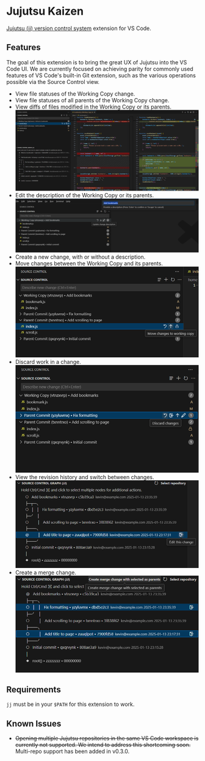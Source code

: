 # Jujutsu Kaizen

[Jujutsu (jj) version control system](https://github.com/jj-vcs/jj) extension for VS Code.

## Features

The goal of this extension is to bring the great UX of Jujutsu into the VS Code UI. We are currently focused on achieving parity for commonly used features of VS Code's built-in Git extension, such as the various operations possible via the Source Control view.

- View file statuses of the Working Copy change.
- View file statuses of all parents of the Working Copy change.
- View diffs of files modified in the Working Copy or its parents.
  ![view file diff](images/diff.png)
- Edit the description of the Working Copy or its parents.
  ![edit description](images/describe.png)
- Create a new change, with or without a description.
- Move changes between the Working Copy and its parents.
  ![revision history](images/squash.png)
- Discard work in a change.
  ![revision history](images/restore.png)
- View the revision history and switch between changes.
  ![revision history](images/edit.png)
- Create a merge change.
  ![revision history](images/merge.png)

## Requirements

`jj` must be in your `$PATH` for this extension to work.

## Known Issues

- ~~Opening multiple Jujutsu repositories in the same VS Code workspace is currently not supported. We intend to address this shortcoming soon.~~
  Multi-repo support has been added in v0.3.0.
